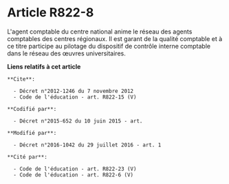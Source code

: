 # Article R822-8

L'agent comptable du centre national anime le réseau des agents comptables des centres régionaux. Il est garant de la qualité
comptable et à ce titre participe au pilotage du dispositif de contrôle interne comptable dans le réseau des œuvres
universitaires.

**Liens relatifs à cet article**

	**Cite**:

	  - Décret n°2012-1246 du 7 novembre 2012
	  - Code de l'éducation - art. R822-15 (V)

	**Codifié par**:

	  - Décret n°2015-652 du 10 juin 2015 - art.

	**Modifié par**:

	  - Décret n°2016-1042 du 29 juillet 2016 - art. 1

	**Cité par**:

	  - Code de l'éducation - art. R822-23 (V)
	  - Code de l'éducation - art. R822-6 (V)
